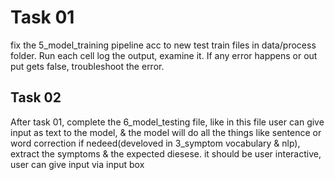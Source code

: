# Task 01

fix the 5_model_training pipeline acc to new test train files in data/process folder. Run each cell log the output, examine it. If any error happens or out put gets false, troubleshoot the error. 

## Task 02

After task 01, complete the 6_model_testing file, like in this file user can give input as text to the model, & the model will do all the things like sentence or word correction if nedeed(develoved in 3_symptom vocabulary & nlp), extract the symptoms & the expected diesese. it should be user interactive, user can give input via input box